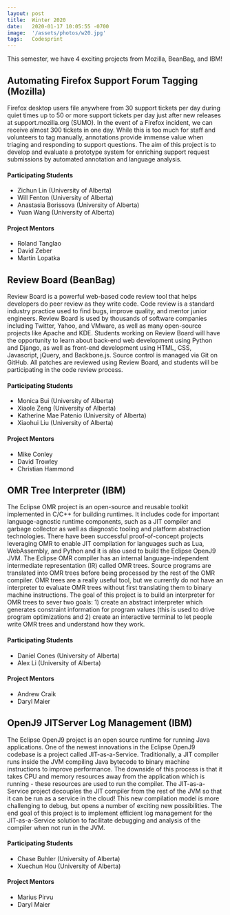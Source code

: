 ```yaml
---
layout: post
title:  Winter 2020
date:   2020-01-17 10:05:55 -0700
image:  '/assets/photos/w20.jpg'
tags:   Codesprint
---
```

This semester, we have 4 exciting projects from Mozilla, BeanBag, and IBM!

## Automating Firefox Support Forum Tagging (Mozilla)
Firefox desktop users file anywhere from 30 support tickets per day during quiet times up to 50 or more support tickets per day just after new releases at support.mozilla.org (SUMO). In the event of a Firefox incident, we can receive almost 300 tickets in one day. While this is too much for staff and volunteers to tag manually, annotations provide immense value when triaging and responding to support questions. The aim of this project is to develop and evaluate a prototype system for enriching support request submissions by automated annotation and language analysis.

#### Participating Students
- Zichun Lin (University of Alberta)
- Will Fenton (University of Alberta)
- Anastasia Borissova (University of Alberta)
- Yuan Wang (University of Alberta)

#### Project Mentors
- Roland Tanglao
- David Zeber
- Martin Lopatka

## Review Board (BeanBag)
Review Board is a powerful web-based code review tool that helps developers do peer review as they write code. Code review is a standard industry practice used to find bugs, improve quality, and mentor junior engineers. Review Board is used by thousands of software companies including Twitter, Yahoo, and VMware, as well as many open-source projects like Apache and KDE. Students working on Review Board will have the opportunity to learn about back-end web development using Python and Django, as well as front-end development using HTML, CSS, Javascript, jQuery, and Backbone.js. Source control is managed via Git on GitHub. All patches are reviewed using Review Board, and students will be participating in the code review process.

#### Participating Students
- Monica Bui (University of Alberta)
- Xiaole Zeng (University of Alberta)
- Katherine Mae Patenio (University of Alberta)
- Xiaohui Liu (University of Alberta)

#### Project Mentors
- Mike Conley
- David Trowley
- Christian Hammond

## OMR Tree Interpreter (IBM)
The Eclipse OMR project is an open-source and reusable toolkit implemented in C/C++ for building runtimes. It includes code for important language-agnostic runtime components, such as a JIT compiler and garbage collector as well as diagnostic tooling and platform abstraction technologies. There have been successful proof-of-concept projects leveraging OMR to enable JIT compilation for languages such as Lua, WebAssembly, and Python and it is also used to build the Eclipse OpenJ9 JVM. The Eclipse OMR compiler has an internal language-independent intermediate representation (IR) called OMR trees. Source programs are translated into OMR trees before being processed by the rest of the OMR compiler. OMR trees are a really useful tool, but we currently do not have an interpreter to evaluate OMR trees without first translating them to binary machine instructions. The goal of this project is to build an interpreter for OMR trees to sever two goals: 1) create an abstract interpreter which generates constraint information for program values (this is used to drive program optimizations and 2) create an interactive terminal to let people write OMR trees and understand how they work.

#### Participating Students
- Daniel Cones (University of Alberta)
- Alex Li (University of Alberta)

#### Project Mentors
- Andrew Craik
- Daryl Maier

## OpenJ9 JITServer Log Management (IBM)
The Eclipse OpenJ9 project is an open source runtime for running Java applications. One of the newest innovations in the Eclipse OpenJ9 codebase is a project called JIT-as-a-Service. Traditionally, a JIT compiler runs inside the JVM compiling Java bytecode to binary machine instructions to improve performance. The downside of this process is that it takes CPU and memory resources away from the application which is running - these resources are used to run the compiler. The JIT-as-a-Service project decouples the JIT compiler from the rest of the JVM so that it can be run as a service in the cloud! This new compilation model is more challenging to debug, but opens a number of exciting new possibilities. The end goal of this project is to implement efficient log management for the JIT-as-a-Service solution to facilitate debugging and analysis of the compiler when not run in the JVM.

#### Participating Students
- Chase Buhler (University of Alberta)
- Xuechun Hou (University of Alberta)

#### Project Mentors
- Marius Pirvu
- Daryl Maier
